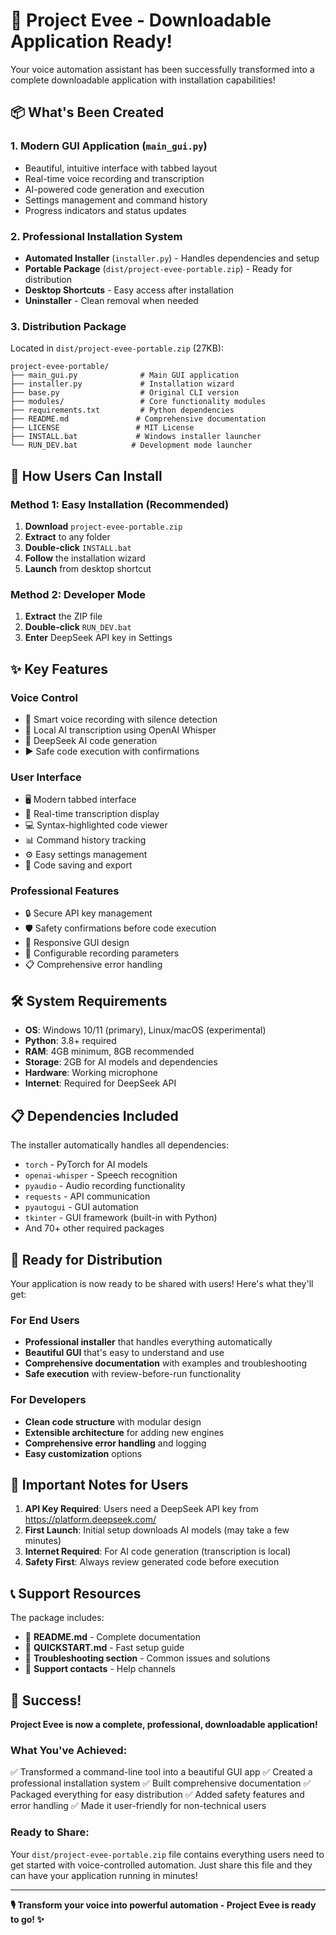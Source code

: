# 🎉 Project Evee - Downloadable Application Ready!

Your voice automation assistant has been successfully transformed into a complete downloadable application with installation capabilities!

## 📦 What's Been Created

### 1. **Modern GUI Application** (`main_gui.py`)
- Beautiful, intuitive interface with tabbed layout
- Real-time voice recording and transcription
- AI-powered code generation and execution
- Settings management and command history
- Progress indicators and status updates

### 2. **Professional Installation System**
- **Automated Installer** (`installer.py`) - Handles dependencies and setup
- **Portable Package** (`dist/project-evee-portable.zip`) - Ready for distribution
- **Desktop Shortcuts** - Easy access after installation
- **Uninstaller** - Clean removal when needed

### 3. **Distribution Package**
Located in `dist/project-evee-portable.zip` (27KB):
```
project-evee-portable/
├── main_gui.py              # Main GUI application
├── installer.py             # Installation wizard
├── base.py                  # Original CLI version
├── modules/                 # Core functionality modules
├── requirements.txt         # Python dependencies
├── README.md               # Comprehensive documentation
├── LICENSE                 # MIT License
├── INSTALL.bat             # Windows installer launcher
└── RUN_DEV.bat            # Development mode launcher
```

## 🚀 How Users Can Install

### Method 1: Easy Installation (Recommended)
1. **Download** `project-evee-portable.zip`
2. **Extract** to any folder
3. **Double-click** `INSTALL.bat`
4. **Follow** the installation wizard
5. **Launch** from desktop shortcut

### Method 2: Developer Mode
1. **Extract** the ZIP file
2. **Double-click** `RUN_DEV.bat`
3. **Enter** DeepSeek API key in Settings

## ✨ Key Features

### Voice Control
- 🎤 Smart voice recording with silence detection
- 🧠 Local AI transcription using OpenAI Whisper
- 🤖 DeepSeek AI code generation
- ▶️ Safe code execution with confirmations

### User Interface
- 🖥️ Modern tabbed interface
- 📝 Real-time transcription display
- 💻 Syntax-highlighted code viewer
- 📊 Command history tracking
- ⚙️ Easy settings management
- 💾 Code saving and export

### Professional Features
- 🔒 Secure API key management
- 🛡️ Safety confirmations before code execution
- 📱 Responsive GUI design
- 🔧 Configurable recording parameters
- 📋 Comprehensive error handling

## 🛠️ System Requirements

- **OS**: Windows 10/11 (primary), Linux/macOS (experimental)
- **Python**: 3.8+ required
- **RAM**: 4GB minimum, 8GB recommended
- **Storage**: 2GB for AI models and dependencies
- **Hardware**: Working microphone
- **Internet**: Required for DeepSeek API

## 📋 Dependencies Included

The installer automatically handles all dependencies:
- `torch` - PyTorch for AI models
- `openai-whisper` - Speech recognition
- `pyaudio` - Audio recording functionality
- `requests` - API communication
- `pyautogui` - GUI automation
- `tkinter` - GUI framework (built-in with Python)
- And 70+ other required packages

## 🎯 Ready for Distribution

Your application is now ready to be shared with users! Here's what they'll get:

### For End Users
- **Professional installer** that handles everything automatically
- **Beautiful GUI** that's easy to understand and use
- **Comprehensive documentation** with examples and troubleshooting
- **Safe execution** with review-before-run functionality

### For Developers
- **Clean code structure** with modular design
- **Extensible architecture** for adding new engines
- **Comprehensive error handling** and logging
- **Easy customization** options

## 🚨 Important Notes for Users

1. **API Key Required**: Users need a DeepSeek API key from https://platform.deepseek.com/
2. **First Launch**: Initial setup downloads AI models (may take a few minutes)
3. **Internet Required**: For AI code generation (transcription is local)
4. **Safety First**: Always review generated code before execution

## 📞 Support Resources

The package includes:
- 📖 **README.md** - Complete documentation
- 🚀 **QUICKSTART.md** - Fast setup guide
- 🔧 **Troubleshooting section** - Common issues and solutions
- 📧 **Support contacts** - Help channels

## 🎊 Success!

**Project Evee is now a complete, professional, downloadable application!**

### What You've Achieved:
✅ Transformed a command-line tool into a beautiful GUI app
✅ Created a professional installation system
✅ Built comprehensive documentation
✅ Packaged everything for easy distribution
✅ Added safety features and error handling
✅ Made it user-friendly for non-technical users

### Ready to Share:
Your `dist/project-evee-portable.zip` file contains everything users need to get started with voice-controlled automation. Just share this file and they can have your application running in minutes!

---

**🎙️ Transform your voice into powerful automation - Project Evee is ready to go! ✨** 
